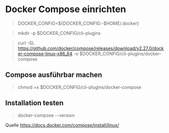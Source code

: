 # Docker Compose einrichten

> DOCKER_CONFIG=${DOCKER_CONFIG:-$HOME/.docker}

> mkdir -p $DOCKER_CONFIG/cli-plugins

> curl -SL https://github.com/docker/compose/releases/download/v2.27.0/docker-compose-linux-x86_64 -o $DOCKER_CONFIG/cli-plugins/docker-compose

## Compose ausführbar machen

> chmod +x $DOCKER_CONFIG/cli-plugins/docker-compose

## Installation testen

> docker-compose --version

Quelle https://docs.docker.com/compose/install/linux/
